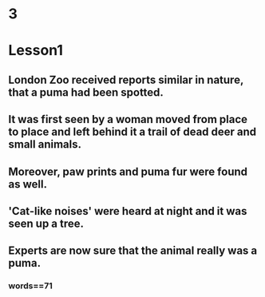 # 3
# Lesson1
## London Zoo received reports similar in nature, that a puma had been spotted.
## It was first seen by a woman moved from place to place and left behind it a trail of dead deer and small animals.
## Moreover, paw prints and puma fur were found as well.
## 'Cat-like noises' were heard at night and it was seen up a tree.
## Experts are now sure that the animal really was a puma.
### words==71